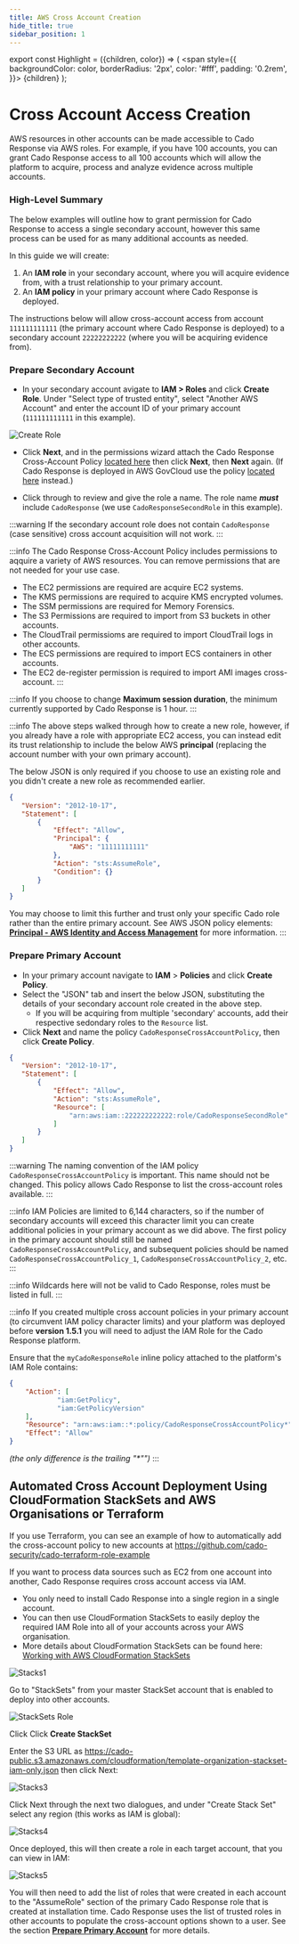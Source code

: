 ```yaml
---
title: AWS Cross Account Creation
hide_title: true
sidebar_position: 1
---
```


export const Highlight = ({children, color}) => (
  <span
    style={{
      backgroundColor: color,
      borderRadius: '2px',
      color: '#fff',
      padding: '0.2rem',
    }}>
    {children}
  </span>
);

# Cross Account Access Creation
AWS resources in other accounts can be made accessible to Cado Response via AWS roles.  For example, if you have 100 accounts, you can grant Cado Response access to all 100 accounts which will allow the platform to acquire, process and analyze evidence across multiple accounts.

### High-Level Summary
The below examples will outline how to grant permission for Cado Response to access a single secondary account, however this same process can be used for as many additional accounts as needed.

In this guide we will create:
1. An **IAM role** in your secondary account, where you will acquire evidence from, with a trust relationship to your primary account. 
2. An **IAM policy** in your primary account where Cado Response is deployed.


The instructions below will allow cross-account access from account `111111111111` (the primary account where Cado Response is deployed) to a secondary account `22222222222` (where you will be acquiring evidence from).

### Prepare Secondary Account

- In your secondary account avigate to **IAM > Roles** and click **Create Role**. Under "Select type of trusted entity", select "Another AWS Account" and enter the account ID of your primary account (`111111111111` in this example).

![Create Role](/img/create-role.png)

- Click **Next**, and in the permissions wizard attach the Cado Response Cross-Account Policy [located here](https://cado-public.s3.amazonaws.com/policy-in-cross-account.json) then click **Next**, then **Next** again. (If Cado Response is deployed in AWS GovCloud use the policy [located here](https://gov-updates.s3-us-gov-east-1.amazonaws.com/policy-in-cross-account-govcloud.json) instead.)

- Click through to review and give the role a name. The role name **_must_** include `CadoResponse` (we use `CadoResponseSecondRole` in this example).

:::warning
If the secondary account role does not contain `CadoResponse` (case sensitive) cross account acquisition will not work.
:::


:::info
The Cado Response Cross-Account Policy includes permissions to aqquire a variety of AWS resources. You can remove permissions that are not needed for your use case.
* The EC2 permissions are required are acquire EC2 systems.
* The KMS permissions are required to acquire KMS encrypted volumes.
* The SSM permissions are required for Memory Forensics.
* The S3 Permissions are required to import from S3 buckets in other accounts.
* The CloudTrail permissioms are required to import CloudTrail logs in other accounts.
* The ECS permissions are required to import ECS containers in other accounts.
* The EC2 de-register permission is required to import AMI images cross-account.
:::

:::info
If you choose to change **Maximum session duration**, the minimum currently supported by Cado Response is 1 hour.
:::

:::info
The above steps walked through how to create a new role, however, if you already have a role with appropriate EC2 access, you can instead edit its trust relationship to include the below AWS **principal** (replacing the account number with your own primary account). 

The below JSON is only required if you choose to use an existing role and you didn't create a new role as recommended earlier.

```json
{
   "Version": "2012-10-17",
   "Statement": [
       {
           "Effect": "Allow",
           "Principal": {
               "AWS": "11111111111"
           },
           "Action": "sts:AssumeRole",
           "Condition": {}
       }
   ]
}
```

You may choose to limit this further and trust only your specific Cado role rather than the entire primary account.  See AWS JSON policy elements: **[Principal - AWS Identity and Access Management](https://docs.aws.amazon.com/IAM/latest/UserGuide/reference_policies_elements_principal.html)** for more information.
:::

### Prepare Primary Account

- In your primary account navigate to **IAM** > **Policies** and click **Create Policy**.
- Select the "JSON" tab and insert the below JSON, substituting the details of your secondary account role created in the above step.
    - If you will be acquiring from multiple 'secondary' accounts, add their respective sedondary roles to the `Resource` list.
- Click **Next** and name the policy `CadoResponseCrossAccountPolicy`, then click **Create Policy**.

```json 
{
   "Version": "2012-10-17",
   "Statement": [
       {
           "Effect": "Allow",
           "Action": "sts:AssumeRole",
           "Resource": [
               "arn:aws:iam::222222222222:role/CadoResponseSecondRole"
           ]
       }
   ]
}
```

:::warning
The naming convention of the IAM policy `CadoResponseCrossAccountPolicy` is important.  This name should not be changed.
This policy allows Cado Response to list the cross-account roles available.
:::

:::info
IAM Policies are limited to 6,144 characters, so if the number of secondary accounts will exceed this character limit you can create additional policies in your primary account as we did above. The first policy in the primary account should still be named `CadoResponseCrossAccountPolicy`, and subsequent policies should be named `CadoResponseCrossAccountPolicy_1`, `CadoResponseCrossAccountPolicy_2`, etc.
:::

:::info
Wildcards here will not be valid to Cado Response, roles must be listed in full.
:::

:::info
If you created multiple cross account policies in your primary account (to circumvent IAM policy character limits) and your platform was deployed before **version 1.5.1** you will need to adjust the IAM Role for the Cado Response platform. 

Ensure that the `myCadoResponseRole` inline policy attached to the platform's IAM Role contains:

```json
{
    "Action": [
            "iam:GetPolicy",
            "iam:GetPolicyVersion"
    ],
    "Resource": "arn:aws:iam::*:policy/CadoResponseCrossAccountPolicy*",
    "Effect": "Allow"
}
```
*(the only difference is the trailing "\*"")*
:::


## Automated Cross Account Deployment Using CloudFormation StackSets and AWS Organisations or Terraform

If you use Terraform, you can see an example of how to automatically add the cross-account policy to new accounts at https://github.com/cado-security/cado-terraform-role-example

If you want to process data sources such as EC2 from one account into another, Cado Response requires cross account access via IAM. 
- You only need to install Cado Response into a single region in a single account. 
- You can then use CloudFormation StackSets to easily deploy the required IAM Role into all of your accounts across your AWS organisation.
- More details about CloudFormation StackSets can be found here: [Working with AWS CloudFormation StackSets](https://docs.aws.amazon.com/AWSCloudFormation/latest/UserGuide/what-is-cfnstacksets.html)

![Stacks1](/img/stacks1.png)

Go to "StackSets" from your master StackSet account that is enabled to deploy into other accounts.

![StackSets Role](/img/stacks2.png)

Click Click **<Highlight color="#F78631">Create StackSet</Highlight>**

Enter the S3 URL as https://cado-public.s3.amazonaws.com/cloudformation/template-organization-stackset-iam-only.json then click Next:

![Stacks3](/img/stacks3.png)

Click Next through the next two dialogues, and under "Create Stack Set" select any region (this works as IAM is global):

![Stacks4](/img/stacks4.png)

Once deployed, this will then create a role in each target account, that you can view in IAM:

![Stacks5](/img/stacks5.png)

You will then need to add the list of roles that were created in each account to the "AssumeRole" section of the primary Cado Response role that is created at installation time. Cado Response uses the list of trusted roles in other accounts to populate the cross-account options shown to a user.  See the section **[Prepare Primary Account](#prepare-primary-account)** for more details.
